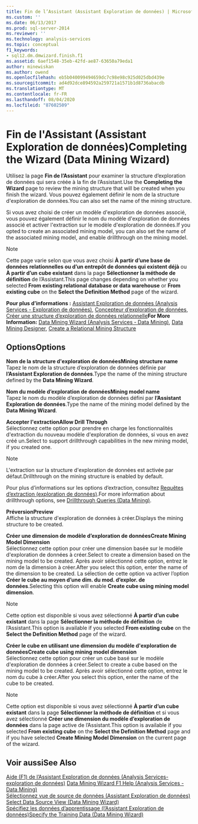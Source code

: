```yaml
---
title: Fin de l’Assistant (Assistant Exploration de données) | Microsoft Docs
ms.custom: ''
ms.date: 06/13/2017
ms.prod: sql-server-2014
ms.reviewer: ''
ms.technology: analysis-services
ms.topic: conceptual
f1_keywords:
- sql12.dm.dmwizard.finish.f1
ms.assetid: 6aef1548-35eb-42fd-ae87-63650a79eda1
author: minewiskan
ms.author: owend
ms.openlocfilehash: eb5b040099494659dc7c98e98c925d025dbd439e
ms.sourcegitcommit: ad4d92dce894592a259721a1571b1d8736abacdb
ms.translationtype: MT
ms.contentlocale: fr-FR
ms.lasthandoff: 08/04/2020
ms.locfileid: "87602509"
---
```

# <a name="completing-the-wizard-data-mining-wizard"></a><span data-ttu-id="13712-102">Fin de l'Assistant (Assistant Exploration de données)</span><span class="sxs-lookup"><span data-stu-id="13712-102">Completing the Wizard (Data Mining Wizard)</span></span>
  <span data-ttu-id="13712-103">Utilisez la page **Fin de l’Assistant** pour examiner la structure d’exploration de données qui sera créée à la fin de l’Assistant.</span><span class="sxs-lookup"><span data-stu-id="13712-103">Use the **Completing the Wizard** page to review the mining structure that will be created when you finish the wizard.</span></span> <span data-ttu-id="13712-104">Vous pouvez également définir le nom de la structure d'exploration de données.</span><span class="sxs-lookup"><span data-stu-id="13712-104">You can also set the name of the mining structure.</span></span>  
  
 <span data-ttu-id="13712-105">Si vous avez choisi de créer un modèle d'exploration de données associé, vous pouvez également définir le nom du modèle d'exploration de données associé et activer l'extraction sur le modèle d'exploration de données.</span><span class="sxs-lookup"><span data-stu-id="13712-105">If you opted to create an associated mining model, you can also set the name of the associated mining model, and enable drillthrough on the mining model.</span></span>  
  
> [!NOTE]  
>  <span data-ttu-id="13712-106">Cette page varie selon que vous avez choisi **À partir d’une base de données relationnelles ou d’un entrepôt de données qui existent déjà** ou **À partir d’un cube existant** dans la page **Sélectionner la méthode de définition** de l’Assistant.</span><span class="sxs-lookup"><span data-stu-id="13712-106">This page changes depending on whether you selected **From existing relational database or data warehouse** or **From existing cube** on the **Select the Definition Method** page of the wizard.</span></span>  
  
 <span data-ttu-id="13712-107">**Pour plus d’informations :** [Assistant Exploration de données &#40;Analysis Services - Exploration de données&#41;](data-mining/data-mining-wizard-analysis-services-data-mining.md), [Concepteur d’exploration de données](data-mining/data-mining-designer.md), [Créer une structure d’exploration de données relationnelle](data-mining/create-a-relational-mining-structure.md)</span><span class="sxs-lookup"><span data-stu-id="13712-107">**For More Information:** [Data Mining Wizard &#40;Analysis Services - Data Mining&#41;](data-mining/data-mining-wizard-analysis-services-data-mining.md), [Data Mining Designer](data-mining/data-mining-designer.md), [Create a Relational Mining Structure](data-mining/create-a-relational-mining-structure.md)</span></span>  
  
## <a name="options"></a><span data-ttu-id="13712-108">Options</span><span class="sxs-lookup"><span data-stu-id="13712-108">Options</span></span>  
 <span data-ttu-id="13712-109">**Nom de la structure d'exploration de données**</span><span class="sxs-lookup"><span data-stu-id="13712-109">**Mining structure name**</span></span>  
 <span data-ttu-id="13712-110">Tapez le nom de la structure d’exploration de données définie par **l’Assistant Exploration de données**.</span><span class="sxs-lookup"><span data-stu-id="13712-110">Type the name of the mining structure defined by the **Data Mining Wizard**.</span></span>  
  
 <span data-ttu-id="13712-111">**Nom du modèle d’exploration de données**</span><span class="sxs-lookup"><span data-stu-id="13712-111">**Mining model name**</span></span>  
 <span data-ttu-id="13712-112">Tapez le nom du modèle d’exploration de données défini par **l’Assistant Exploration de données**.</span><span class="sxs-lookup"><span data-stu-id="13712-112">Type the name of the mining model defined by the **Data Mining Wizard**.</span></span>  
  
 <span data-ttu-id="13712-113">**Accepter l'extraction**</span><span class="sxs-lookup"><span data-stu-id="13712-113">**Allow Drill Through**</span></span>  
 <span data-ttu-id="13712-114">Sélectionnez cette option pour prendre en charge les fonctionnalités d'extraction du nouveau modèle d'exploration de données, si vous en avez créé un.</span><span class="sxs-lookup"><span data-stu-id="13712-114">Select to support drillthrough capabilities in the new mining model, if you created one.</span></span>  
  
> [!NOTE]  
>  <span data-ttu-id="13712-115">L'extraction sur la structure d'exploration de données est activée par défaut.</span><span class="sxs-lookup"><span data-stu-id="13712-115">Drillthrough on the mining structure is enabled by default.</span></span>  
  
 <span data-ttu-id="13712-116">Pour plus d’informations sur les options d’extraction, consultez [Requêtes d’extraction &#40;exploration de données&#41;](data-mining/drillthrough-queries-data-mining.md).</span><span class="sxs-lookup"><span data-stu-id="13712-116">For more information about drillthrough options, see [Drillthrough Queries &#40;Data Mining&#41;](data-mining/drillthrough-queries-data-mining.md).</span></span>  
  
 <span data-ttu-id="13712-117">**Préversion**</span><span class="sxs-lookup"><span data-stu-id="13712-117">**Preview**</span></span>  
 <span data-ttu-id="13712-118">Affiche la structure d'exploration de données à créer.</span><span class="sxs-lookup"><span data-stu-id="13712-118">Displays the mining structure to be created.</span></span>  
  
 <span data-ttu-id="13712-119">**Créer une dimension de modèle d’exploration de données**</span><span class="sxs-lookup"><span data-stu-id="13712-119">**Create Mining Model Dimension**</span></span>  
 <span data-ttu-id="13712-120">Sélectionnez cette option pour créer une dimension basée sur le modèle d'exploration de données à créer.</span><span class="sxs-lookup"><span data-stu-id="13712-120">Select to create a dimension based on the mining model to be created.</span></span> <span data-ttu-id="13712-121">Après avoir sélectionné cette option, entrez le nom de la dimension à créer.</span><span class="sxs-lookup"><span data-stu-id="13712-121">After you select this option, enter the name of the dimension to be created.</span></span> <span data-ttu-id="13712-122">La sélection de cette option va activer l’option **Créer le cube au moyen d’une dim. du mod. d’explor. de données**.</span><span class="sxs-lookup"><span data-stu-id="13712-122">Selecting this option will enable **Create cube using mining model dimension**.</span></span>  
  
> [!NOTE]  
>  <span data-ttu-id="13712-123">Cette option est disponible si vous avez sélectionné **À partir d’un cube existant** dans la page **Sélectionner la méthode de définition** de l’Assistant.</span><span class="sxs-lookup"><span data-stu-id="13712-123">This option is available if you selected **From existing cube** on the **Select the Definition Method** page of the wizard.</span></span>  
  
 <span data-ttu-id="13712-124">**Créer le cube en utilisant une dimension du modèle d'exploration de données**</span><span class="sxs-lookup"><span data-stu-id="13712-124">**Create cube using mining model dimension**</span></span>  
 <span data-ttu-id="13712-125">Sélectionnez cette option pour créer un cube basé sur le modèle d'exploration de données à créer.</span><span class="sxs-lookup"><span data-stu-id="13712-125">Select to create a cube based on the mining model to be created.</span></span> <span data-ttu-id="13712-126">Après avoir sélectionné cette option, entrez le nom du cube à créer.</span><span class="sxs-lookup"><span data-stu-id="13712-126">After you select this option, enter the name of the cube to be created.</span></span>  
  
> [!NOTE]  
>  <span data-ttu-id="13712-127">Cette option est disponible si vous avez sélectionné **À partir d’un cube existant** dans la page **Sélectionner la méthode de définition** et si vous avez sélectionné **Créer une dimension du modèle d’exploration de données** dans la page active de l’Assistant.</span><span class="sxs-lookup"><span data-stu-id="13712-127">This option is available if you selected **From existing cube** on the **Select the Definition Method** page and if you have selected **Create Mining Model Dimension** on the current page of the wizard.</span></span>  
  
## <a name="see-also"></a><span data-ttu-id="13712-128">Voir aussi</span><span class="sxs-lookup"><span data-stu-id="13712-128">See Also</span></span>  
 <span data-ttu-id="13712-129">[Aide (F1) de l’Assistant Exploration de données &#40;Analysis Services-exploration de données&#41;](data-mining-wizard-f1-help-analysis-services-data-mining.md) </span><span class="sxs-lookup"><span data-stu-id="13712-129">[Data Mining Wizard F1 Help &#40;Analysis Services - Data Mining&#41;](data-mining-wizard-f1-help-analysis-services-data-mining.md) </span></span>  
 <span data-ttu-id="13712-130">[Sélectionnez vue de source de données &#40;Assistant Exploration de données&#41;](select-data-source-view-data-mining-wizard.md) </span><span class="sxs-lookup"><span data-stu-id="13712-130">[Select Data Source View &#40;Data Mining Wizard&#41;](select-data-source-view-data-mining-wizard.md) </span></span>  
 [<span data-ttu-id="13712-131">Spécifiez les données d’apprentissage &#40;l’Assistant Exploration de données&#41;</span><span class="sxs-lookup"><span data-stu-id="13712-131">Specify the Training Data &#40;Data Mining Wizard&#41;</span></span>](specify-the-training-data-data-mining-wizard.md)  
  
  
